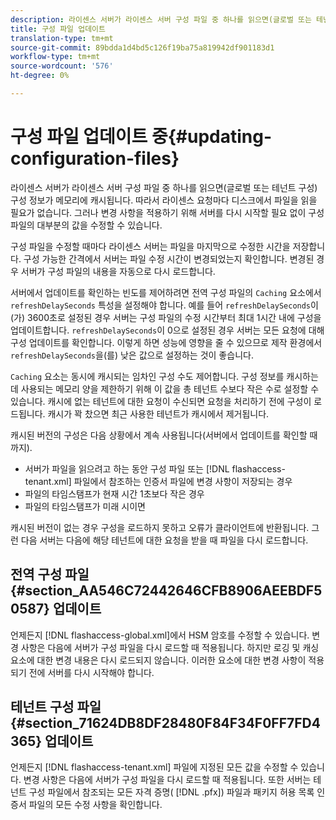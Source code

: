 ```yaml
---
description: 라이센스 서버가 라이센스 서버 구성 파일 중 하나를 읽으면(글로벌 또는 테넌트 구성) 구성 정보가 메모리에 캐시됩니다. 따라서 라이센스 요청마다 디스크에서 파일을 읽을 필요가 없습니다. 그러나 변경 사항을 적용하기 위해 서버를 다시 시작할 필요 없이 구성 파일의 대부분의 값을 수정할 수 있습니다.
title: 구성 파일 업데이트
translation-type: tm+mt
source-git-commit: 89bdda1d4bd5c126f19ba75a819942df901183d1
workflow-type: tm+mt
source-wordcount: '576'
ht-degree: 0%

---
```



# 구성 파일 업데이트 중{#updating-configuration-files}

라이센스 서버가 라이센스 서버 구성 파일 중 하나를 읽으면(글로벌 또는 테넌트 구성) 구성 정보가 메모리에 캐시됩니다. 따라서 라이센스 요청마다 디스크에서 파일을 읽을 필요가 없습니다. 그러나 변경 사항을 적용하기 위해 서버를 다시 시작할 필요 없이 구성 파일의 대부분의 값을 수정할 수 있습니다.

구성 파일을 수정할 때마다 라이센스 서버는 파일을 마지막으로 수정한 시간을 저장합니다. 구성 가능한 간격에서 서버는 파일 수정 시간이 변경되었는지 확인합니다. 변경된 경우 서버가 구성 파일의 내용을 자동으로 다시 로드합니다.

서버에서 업데이트를 확인하는 빈도를 제어하려면 전역 구성 파일의 `Caching` 요소에서 `refreshDelaySeconds` 특성을 설정해야 합니다. 예를 들어 `refreshDelaySeconds`이(가) 3600초로 설정된 경우 서버는 구성 파일의 수정 시간부터 최대 1시간 내에 구성을 업데이트합니다. `refreshDelaySeconds`이 0으로 설정된 경우 서버는 모든 요청에 대해 구성 업데이트를 확인합니다. 이렇게 하면 성능에 영향을 줄 수 있으므로 제작 환경에서 `refreshDelaySeconds`을(를) 낮은 값으로 설정하는 것이 좋습니다.

`Caching` 요소는 동시에 캐시되는 임차인 구성 수도 제어합니다. 구성 정보를 캐시하는 데 사용되는 메모리 양을 제한하기 위해 이 값을 총 테넌트 수보다 작은 수로 설정할 수 있습니다. 캐시에 없는 테넌트에 대한 요청이 수신되면 요청을 처리하기 전에 구성이 로드됩니다. 캐시가 꽉 찼으면 최근 사용한 테넌트가 캐시에서 제거됩니다.

캐시된 버전의 구성은 다음 상황에서 계속 사용됩니다(서버에서 업데이트를 확인할 때까지).

* 서버가 파일을 읽으려고 하는 동안 구성 파일 또는 [!DNL flashaccess-tenant.xml] 파일에서 참조하는 인증서 파일에 변경 사항이 저장되는 경우
* 파일의 타임스탬프가 현재 시간 1초보다 작은 경우
* 파일의 타임스탬프가 미래 시이면

캐시된 버전이 없는 경우 구성을 로드하지 못하고 오류가 클라이언트에 반환됩니다. 그런 다음 서버는 다음에 해당 테넌트에 대한 요청을 받을 때 파일을 다시 로드합니다.

## 전역 구성 파일 {#section_AA546C72442646CFB8906AEEBDF50587} 업데이트

언제든지 [!DNL flashaccess-global.xml]에서 HSM 암호를 수정할 수 있습니다. 변경 사항은 다음에 서버가 구성 파일을 다시 로드할 때 적용됩니다. 하지만 로깅 및 캐싱 요소에 대한 변경 내용은 다시 로드되지 않습니다. 이러한 요소에 대한 변경 사항이 적용되기 전에 서버를 다시 시작해야 합니다.

## 테넌트 구성 파일 {#section_71624DB8DF28480F84F34F0FF7FD4365} 업데이트

언제든지 [!DNL flashaccess-tenant.xml] 파일에 지정된 모든 값을 수정할 수 있습니다. 변경 사항은 다음에 서버가 구성 파일을 다시 로드할 때 적용됩니다. 또한 서버는 테넌트 구성 파일에서 참조되는 모든 자격 증명( [!DNL .pfx]) 파일과 패키지 허용 목록 인증서 파일의 모든 수정 사항을 확인합니다.
